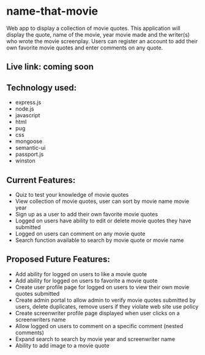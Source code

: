 # name-that-movie
Web app to display a collection of movie quotes.
This application will display the quote, name of the movie, year movie made and the writer(s) who wrote the movie screenplay. Users can register an account to add their own favorite movie quotes and enter comments on any quote.

## Live link: coming soon

## Technology used:
- express.js 
- node.js
- javascript
- html
- pug
- css
- mongoose
- semantic-ui
- passport.js
- winston 

## Current Features:
- Quiz to test your knowledge of movie quotes
- View collection of movie quotes, user can sort by movie name movie year
- Sign up as a user to add their own favorite movie quotes
- Logged on users have ability to edit or delete movie quotes they have submitted
- Logged on users can comment on any movie quote
- Search function available to search by movie quote or movie name

## Proposed Future Features:
- Add ability for logged on users to like a movie quote
- Add ability for logged on users to favorite a movie quote
- Create user profile page for logged on users to view their own movie quotes submitted
- Create admin portal to allow admin to verify movie quotes submitted by users, delete duplicates, remove users if they violate web site use policy
- Create screenwriter profile page displayed when user clicks on a screenwriters name
- Allow logged on users to comment on a specific comment (nested comments)
- Expand search to search by movie year and screenwriter name
- Ability to add image to a movie quote